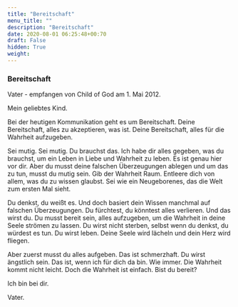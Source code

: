 ```yaml
---
title: "Bereitschaft"
menu_title: ""
description: "Bereitschaft"
date: 2020-08-01 06:25:48+00:70
draft: False
hidden: True
weight:
---
```

### Bereitschaft

Vater - empfangen von Child of God am 1. Mai 2012.

Mein geliebtes Kind.

Bei der heutigen Kommunikation geht es um Bereitschaft. Deine Bereitschaft, alles zu akzeptieren, was ist. Deine Bereitschaft, alles für die Wahrheit aufzugeben.

Sei mutig. Sei mutig. Du brauchst das. Ich habe dir alles gegeben, was du brauchst, um ein Leben in Liebe und Wahrheit zu leben. Es ist genau hier vor dir. Aber du musst deine falschen Überzeugungen ablegen und um das zu tun, musst du mutig sein. Gib der Wahrheit Raum. Entleere dich von allem, was du zu wissen glaubst. Sei wie ein Neugeborenes, das die Welt zum ersten Mal sieht.

Du denkst, du weißt es. Und doch basiert dein Wissen manchmal auf falschen Überzeugungen. Du fürchtest, du könntest alles verlieren. Und das wirst du. Du musst bereit sein, alles aufzugeben, um die Wahrheit in deine Seele strömen zu lassen. Du wirst nicht sterben, selbst wenn du denkst, du würdest es tun. Du wirst leben. Deine Seele wird lächeln und dein Herz wird fliegen.

Aber zuerst musst du alles aufgeben. Das ist schmerzhaft. Du wirst ängstlich sein. Das ist, wenn ich für dich da bin. Wie immer. Die Wahrheit kommt nicht leicht. Doch die Wahrheit ist einfach. Bist du bereit?

Ich bin bei dir.

Vater.
